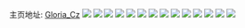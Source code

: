 主页地址: [Gloria_Cz](https://weibo.com/u/1432135554) 
![](https://wx4.sinaimg.cn/mw2000/555ca782ly1fqso16p66tj20yi1pcu0z.jpg) 
![](https://wx4.sinaimg.cn/mw2000/555ca782ly1fqrgynsy3nj22c02wzkjl.jpg) 
![](https://wx4.sinaimg.cn/mw2000/555ca782ly1fqrgygppuvj232i2avqv5.jpg) 
![](https://wx4.sinaimg.cn/mw2000/555ca782ly1fqrgycotpij223l2mgkbz.jpg) 
![](https://wx4.sinaimg.cn/mw2000/555ca782ly1fqrgyjy2ghj22c02x01kx.jpg) 
![](https://wx4.sinaimg.cn/mw2000/555ca782gy1fpyqeeg8ldj21z62yo4lv.jpg) 
![](https://wx4.sinaimg.cn/mw2000/555ca782gy1fpa9uqpetcj20yi1pctj4.jpg) 
![](https://wx4.sinaimg.cn/mw2000/555ca782gy1fpa9vrsysfj22c03407wi.jpg) 
![](https://wx4.sinaimg.cn/mw2000/555ca782gy1fpa9v7u35oj2304293u0x.jpg) 
![](https://wx4.sinaimg.cn/mw2000/555ca782gy1fpa9vxrjrvj21o02804qp.jpg) 
![](https://wx4.sinaimg.cn/mw2000/555ca782gy1fpa9vgcmarj22vi25mnpd.jpg) 
![](https://wx4.sinaimg.cn/mw2000/555ca782gy1fpa9uxje0lj22dc2dcb29.jpg) 
![](https://wx4.sinaimg.cn/mw2000/555ca782ly1fp7u2hwbhij215o1jidsh.jpg) 
![](https://wx4.sinaimg.cn/mw2000/555ca782ly1fp7u2h6v1gj215o1jik4m.jpg) 
